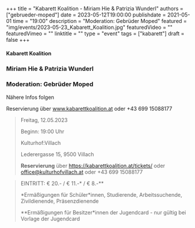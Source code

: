 +++
title = "Kabarett Koalition - Miriam Hie & Patrizia Wunderl"
authors = ["gebrueder-moped"]
date = 2023-05-12T19:00:00
publishdate = 2021-05-01
time = "19:00"
description = "Moderation: Gebrüder Moped"
featured = "img/events/2023-05-23_Kabarett_Koalition.jpg"
featuredVideo = ""
featuredVimeo = ""
linktitle = ""
type = "event"
tags = ["kabarett"]
draft = false
+++

#### Kabarett Koalition

### Miriam Hie & Patrizia Wunderl
### Moderation: Gebrüder Moped


Nähere Infos folgen


Reservierung über www.kabarettkoalition.at  oder +43 699 15088177


>Freitag, 12.05.2023
>
>Beginn: 19:00 Uhr
>
>Kulturhof:Villach
>
>Lederergasse 15, 9500 Villach
>
>**Reservierung** über https://kabarettkoalition.at/tickets/ oder office@kulturhofvillach.at oder +43 699 15088177


> EINTRITT: € 20.- / € 11.-\* / € 8.-\*\*
> 
> \*Ermäßigungen für Schüler\*innen, Studierende, Arbeitssuchende, Zivildienende, Präsenzdienende
> 
> \*\*Ermäßigungen für Besitzer\*innen der Jugendcard - nur gültig bei Vorlage der Jugendcard


